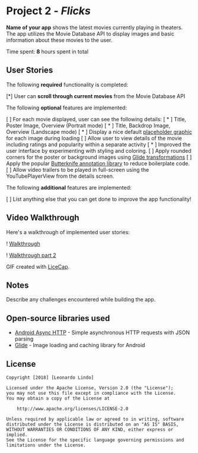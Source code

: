 # Project 2 - *Flicks*

**Name of your app** shows the latest movies currently playing in theaters. The app utilizes the Movie Database API to display images and basic information about these movies to the user.

Time spent: **8** hours spent in total

## User Stories

The following **required** functionality is completed:

 [*] User can **scroll through current movies** from the Movie Database API

The following **optional** features are implemented:

  [ ] For each movie displayed, user can see the following details:
  [ * ] Title, Poster Image, Overview (Portrait mode)
  [ * ] Title, Backdrop Image, Overview (Landscape mode)
  [ * ] Display a nice default [placeholder graphic](https://guides.codepath.com/android/Displaying-Images-with-the-Glide-Library#advanced-usage) for each image during loading
  [ ] Allow user to view details of the movie including ratings and popularity within a separate activity
  [ * ] Improved the user interface by experimenting with styling and coloring.
  [ ] Apply rounded corners for the poster or background images using [Glide transformations](https://guides.codepath.com/android/Displaying-Images-with-the-Glide-Library#transformations)
  [ ] Apply the popular [Butterknife annotation library](http://guides.codepath.com/android/Reducing-View-Boilerplate-with-Butterknife) to reduce boilerplate code.
  [ ] Allow video trailers to be played in full-screen using the YouTubePlayerView from the details screen.

The following **additional** features are implemented:

  [ ] List anything else that you can get done to improve the app functionality! 

## Video Walkthrough

Here's a walkthrough of implemented user stories:

! [Walkthrough](walkthrough_1.gif)

! [Walkthrough part 2](walkthrough_2.gif)

GIF created with [LiceCap](http://www.cockos.com/licecap/).

## Notes

Describe any challenges encountered while building the app.

## Open-source libraries used

- [Android Async HTTP](https://github.com/loopj/android-async-http) - Simple asynchronous HTTP requests with JSON parsing
- [Glide](https://github.com/bumptech/glide) - Image loading and caching library for Android

## License

    Copyright [2018] [Leonardo Lindo]

    Licensed under the Apache License, Version 2.0 (the "License");
    you may not use this file except in compliance with the License.
    You may obtain a copy of the License at

        http://www.apache.org/licenses/LICENSE-2.0

    Unless required by applicable law or agreed to in writing, software
    distributed under the License is distributed on an "AS IS" BASIS,
    WITHOUT WARRANTIES OR CONDITIONS OF ANY KIND, either express or implied.
    See the License for the specific language governing permissions and
    limitations under the License.
